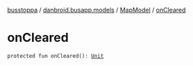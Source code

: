 [busstoppa](../../index.md) / [danbroid.busapp.models](../index.md) / [MapModel](index.md) / [onCleared](./on-cleared.md)

# onCleared

`protected fun onCleared(): `[`Unit`](https://kotlinlang.org/api/latest/jvm/stdlib/kotlin/-unit/index.html)